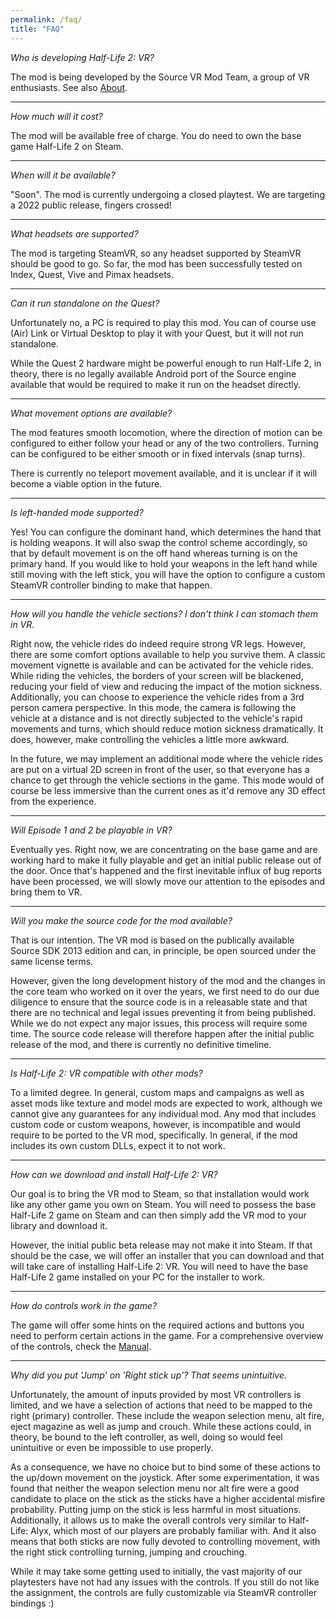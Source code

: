 ```yaml
---
permalink: /faq/
title: "FAQ"
---
```


*Who is developing Half-Life 2: VR?*

The mod is being developed by the Source VR Mod Team, a group of VR enthusiasts.
See also [About](/about/).

---

*How much will it cost?*

The mod will be available free of charge. You do need to own the base game Half-Life 2
on Steam.

---

*When will it be available?*

"Soon". The mod is currently undergoing a closed playtest. We are targeting a 2022
public release, fingers crossed!

---

*What headsets are supported?*

The mod is targeting SteamVR, so any headset supported by SteamVR should be good to go.
So far, the mod has been successfully tested on Index, Quest, Vive and Pimax headsets.

---

*Can it run standalone on the Quest?*

Unfortunately no, a PC is required to play this mod. You can of course use (Air) Link or
Virtual Desktop to play it with your Quest, but it will not run standalone.

While the Quest 2 hardware might be powerful enough to run Half-Life 2, in theory, there
is no legally available Android port of the Source engine available that would be required
to make it run on the headset directly.

---

*What movement options are available?*

The mod features smooth locomotion, where the direction of motion can be configured to
either follow your head or any of the two controllers. Turning can be configured to be
either smooth or in fixed intervals (snap turns).

There is currently no teleport movement available, and it is unclear if it will
become a viable option in the future.

---

*Is left-handed mode supported?*

Yes! You can configure the dominant hand, which determines the hand that is holding
weapons. It will also swap the control scheme accordingly, so that by default movement
is on the off hand whereas turning is on the primary hand. If you would like to hold
your weapons in the left hand while still moving with the left stick, you will have the
option to configure a custom SteamVR controller binding to make that happen.

---

*How will you handle the vehicle sections? I don't think I can stomach them in VR.*

Right now, the vehicle rides do indeed require strong VR legs. However, there are some
comfort options available to help you survive them. A classic movement vignette is
available and can be activated for the vehicle rides. While riding the vehicles, the
borders of your screen will be blackened, reducing your field of view and reducing the
impact of the motion sickness. Additionally, you can choose to experience the vehicle
rides from a 3rd person camera perspective. In this mode, the camera is following the
vehicle at a distance and is not directly subjected to the vehicle's rapid movements
and turns, which should reduce motion sickness dramatically. It does, however, make
controlling the vehicles a little more awkward.

In the future, we may implement an additional mode where the vehicle rides are put
on a virtual 2D screen in front of the user, so that everyone has a chance to get through
the vehicle sections in the game. This mode would of course be less immersive than the
current ones as it'd remove any 3D effect from the experience.

---

*Will Episode 1 and 2 be playable in VR?*

Eventually yes. Right now, we are concentrating on the base game and are working hard to
make it fully playable and get an initial public release out of the door. Once that's
happened and the first inevitable influx of bug reports have been processed, we will
slowly move our attention to the episodes and bring them to VR.

---

*Will you make the source code for the mod available?*

That is our intention. The VR mod is based on the publically available Source SDK 2013
edition and can, in principle, be open sourced under the same license terms.

However, given the long development history of the mod and the changes in the core team
who worked on it over the years, we first need to do our due diligence to ensure that
the source code is in a releasable state and that there are no technical and legal issues
preventing it from being published. While we do not expect any major issues, this process
will require some time. The source code release will therefore happen after the initial
public release of the mod, and there is currently no definitive timeline.

---

*Is Half-Life 2: VR compatible with other mods?*

To a limited degree. In general, custom maps and campaigns as well as asset mods like
texture and model mods are expected to work, although we cannot give any guarantees for
any individual mod. Any mod that includes custom code or custom weapons, however, is
incompatible and would require to be ported to the VR mod, specifically. In general, if
the mod includes its own custom DLLs, expect it to not work.

---

*How can we download and install Half-Life 2: VR?*

Our goal is to bring the VR mod to Steam, so that installation would work like any other
game you own on Steam. You will need to possess the base Half-Life 2 game on Steam and can
then simply add the VR mod to your library and download it.

However, the initial public beta release may not make it into Steam. If that should be the
case, we will offer an installer that you can download and that will take care of installing
Half-Life 2: VR. You will need to have the base Half-Life 2 game installed on your PC for the
installer to work.

---

*How do controls work in the game?*

The game will offer some hints on the required actions and buttons you need to perform certain
actions in the game. For a comprehensive overview of the controls, check the [Manual](/manual/).

---

*Why did you put 'Jump' on 'Right stick up'? That seems unintuitive.*

Unfortunately, the amount of inputs provided by most VR controllers is limited, and we have a
selection of actions that need to be mapped to the right (primary) controller. These include
the weapon selection menu, alt fire, eject magazine as well as jump and crouch. While these
actions could, in theory, be bound to the left controller, as well, doing so would feel
unintuitive or even be impossible to use properly.

As a consequence, we have no choice but to bind some of these actions to the up/down movement
on the joystick. After some experimentation, it was found that neither the weapon selection menu
nor alt fire were a good candidate to place on the stick as the sticks have a higher accidental
misfire probability. Putting jump on the stick is less harmful in most situations. Additionally,
it allows us to make the overall controls very similar to Half-Life: Alyx, which most of our
players are probably familiar with. And it also means that both sticks are now fully devoted
to controlling movement, with the right stick controlling turning, jumping and crouching.

While it may take some getting used to initially, the vast majority of our playtesters have not
had any issues with the controls. If you still do not like the assignment, the controls are
fully customizable via SteamVR controller bindings :)
